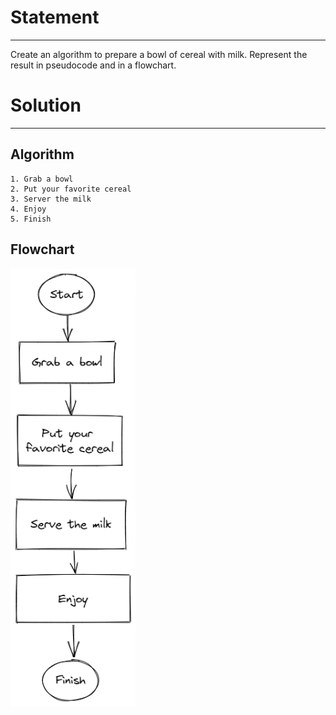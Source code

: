 # Statement
---
Create an algorithm to prepare a bowl of cereal with milk. Represent the result in pseudocode and in a flowchart.
# Solution
---
## Algorithm
```
1. Grab a bowl
2. Put your favorite cereal
3. Server the milk
4. Enjoy
5. Finish
```

## Flowchart

<img src="./../Images/FlowChartCereal.png" alt="drawing" style="width:200px;"/><br>
